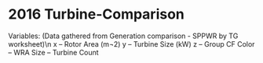 # 2016 Turbine-Comparison
Variables: (Data gathered from Generation comparison - SPPWR by TG worksheet)\n
x – Rotor Area (m¬2)
y – Turbine Size (kW)
z – Group CF
Color – WRA 
Size – Turbine Count